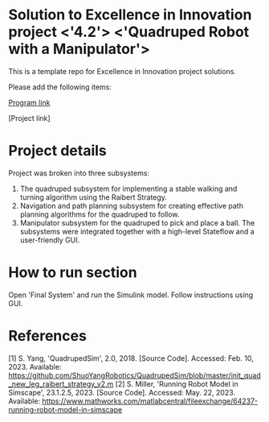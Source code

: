 # Solution to Excellence in Innovation project <'4.2'> <'Quadruped Robot with a Manipulator'>
This is a template repo for Excellence in Innovation project solutions.

Please add the following items:

[Program link](https://github.com/mathworks/MathWorks-Excellence-in-Innovation)

[Project link]<Add link to the project description>


# Project details
Project was broken into three subsystems: 
  1) The quadruped subsystem for implementing a stable walking and turning algorithm using the Raibert Strategy.
  2) Navigation and path planning subsystem for creating effective path planning algorithms for the quadruped to follow.
  3) Manipulator subsystem for the quadruped to pick and place a ball.
  The subsystems were integrated together with a high-level Stateflow and a user-friendly GUI.

# How to run section
Open 'Final System' and run the Simulink model. Follow instructions using GUI.

  
# References
[1] S. Yang, 'QuadrupedSim', 2.0, 2018. [Source Code]. Accessed: Feb. 10, 2023. Available: https://github.com/ShuoYangRobotics/QuadrupedSim/blob/master/init_quad_new_leg_raibert_strategy_v2.m
[2] S. Miller, 'Running Robot Model in Simscape', 23.1.2.5, 2023. [Source Code]. Accessed: May. 22, 2023. Available: https://www.mathworks.com/matlabcentral/fileexchange/64237-running-robot-model-in-simscape
